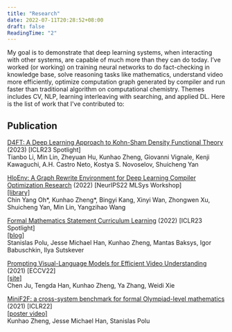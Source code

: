 ```yaml
---
title: "Research"
date: 2022-07-11T20:28:52+08:00
draft: false
ReadingTime: "2"
---
```


My goal is to demonstrate that deep learning systems, when interacting with other systems, are capable of much more than they can do today. I’ve worked (or working) on training neural networks to do fact-checking in knowledge base, solve reasoning tasks like mathematics, understand video more efficiently, optimize computation graph generated by compiler and run faster than traditional algorithm on computational chemistry. Themes includes CV, NLP, learning interleaving with searching, and applied DL. Here is the list of work that I've contributed to:

## Publication

[D4FT: A Deep Learning Approach to Kohn-Sham Density Functional Theory](https://openreview.net/forum?id=aBWnqqsuot7) (2023) [ICLR23 Spotlight]  
Tianbo Li, Min Lin, Zheyuan Hu, Kunhao Zheng, Giovanni Vignale, Kenji Kawaguchi, A.H. Castro Neto, Kostya S. Novoselov, Shuicheng Yan

[HloEnv: A Graph Rewrite Environment for Deep Learning Compiler Optimization Research](https://openreview.net/forum?id=3gsBTrhZXr) (2022) [NeurIPS22 MLSys Workshop]  
[[library]](https://github.com/sail-sg/hloenv)  
Chin Yang Oh*, Kunhao Zheng*, Bingyi Kang, Xinyi Wan, Zhongwen Xu, Shuicheng Yan, Min Lin, Yangzihao Wang

[Formal Mathematics Statement Curriculum Learning](https://arxiv.org/abs/2202.01344) (2022) [ICLR23 Spotlight]  
[[blog]](https://openai.com/blog/formal-math/)  
Stanislas Polu, Jesse Michael Han, Kunhao Zheng, Mantas Baksys, Igor Babuschkin, Ilya Sutskever

[Prompting Visual-Language Models for Efficient Video Understanding](https://arxiv.org/abs/2112.04478) (2021) [ECCV22]   
[[site]](https://ju-chen.github.io/efficient-prompt/)  
Chen Ju, Tengda Han, Kunhao Zheng, Ya Zhang, Weidi Xie

[MiniF2F: a cross-system benchmark for formal Olympiad-level mathematics](https://arxiv.org/abs/2109.00110) (2021) [ICLR22]    
[[poster video]](https://iclr.cc/virtual/2022/poster/6258)  
Kunhao Zheng, Jesse Michael Han, Stanislas Polu
